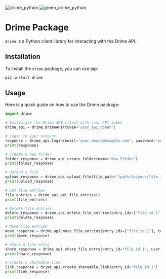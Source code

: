 ![drime_python](https://github.com/user-attachments/assets/ba910879-1429-4930-8b62-54e8732b3659)
![green_drime_python](https://github.com/user-attachments/assets/266b24ad-653c-456e-a2dd-f1a13d38661a)

# Drime Package

`drime` is a Python client library for interacting with the Drime API.

## Installation

To install the `drime` package, you can use pip:

```bash
pip install drime
```

## Usage

Here is a quick guide on how to use the Drime package:

```python
import drime

# Initialize the Drime API client with your API token
drime_api = drime.DrimeAPI(token="your_api_token")

# Login to your account
response = drime_api.login(email="your_email@example.com", password="your_password")
print(response)

# Create a new folder
folder_response = drime_api.create_folder(name="New Folder")
print(folder_response)

# Upload a file
upload_response = drime_api.upload_file(file_path="/path/to/your/file.txt")
print(upload_response)

# Get file entries
file_entries = drime_api.get_file_entries()
print(file_entries)

# Delete file entries
delete_response = drime_api.delete_file_entries(entry_ids=["file_id_1", "file_id_2"], permanent=True)
print(delete_response)

# Move file entries
move_response = drime_api.move_file_entries(entry_ids=["file_id_1"], target_folder_id="new_folder_id")
print(move_response)

# Share a file entry
share_response = drime_api.share_file_entry(entry_id="file_id_1", user_email="user@example.com")
print(share_response)

# Create a shareable link
link_response = drime_api.create_shareable_link(entry_id="file_id_1")
print(link_response)
```
